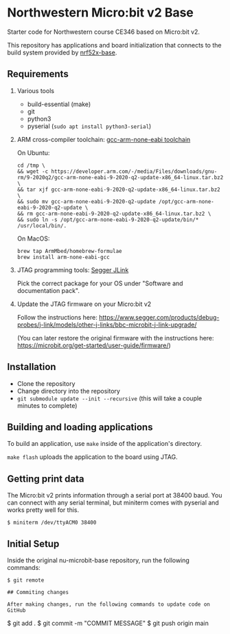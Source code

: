 # Northwestern Micro:bit v2 Base

Starter code for Northwestern course CE346 based on Micro:bit v2.

This repository has applications and board initialization that connects to the
build system provided by [nrf52x-base](https://github.com/lab11/nrf52x-base).


## Requirements
 
 1. Various tools
 
    * build-essential (make)
    * git
    * python3
    * pyserial (`sudo apt install python3-serial`)

 2. ARM cross-compiler toolchain: [gcc-arm-none-eabi toolchain](https://developer.arm.com/tools-and-software/open-source-software/developer-tools/gnu-toolchain/gnu-rm/downloads)

    On Ubuntu:

        cd /tmp \
        && wget -c https://developer.arm.com/-/media/Files/downloads/gnu-rm/9-2020q2/gcc-arm-none-eabi-9-2020-q2-update-x86_64-linux.tar.bz2 \
        && tar xjf gcc-arm-none-eabi-9-2020-q2-update-x86_64-linux.tar.bz2 \
        && sudo mv gcc-arm-none-eabi-9-2020-q2-update /opt/gcc-arm-none-eabi-9-2020-q2-update \
        && rm gcc-arm-none-eabi-9-2020-q2-update-x86_64-linux.tar.bz2 \
        && sudo ln -s /opt/gcc-arm-none-eabi-9-2020-q2-update/bin/* /usr/local/bin/.

    On MacOS:

        brew tap ArmMbed/homebrew-formulae
        brew install arm-none-eabi-gcc

 3. JTAG programming tools: [Segger JLink](https://www.segger.com/jlink-software.html)

    Pick the correct package for your OS under "Software and documentation pack".

 4. Update the JTAG firmware on your Micro:bit v2

    Follow the instructions here: https://www.segger.com/products/debug-probes/j-link/models/other-j-links/bbc-microbit-j-link-upgrade/

    (You can later restore the original firmware with the instructions here: https://microbit.org/get-started/user-guide/firmware/)


## Installation

 * Clone the repository
 * Change directory into the repository
 * `git submodule update --init --recursive` (this will take a couple minutes to complete)


## Building and loading applications

To build an application, use `make` inside of the application's directory.

`make flash` uploads the application to the board using JTAG.


## Getting print data

The Micro:bit v2 prints information through a serial port at 38400 baud. You
can connect with any serial terminal, but miniterm comes with pyserial and
works pretty well for this.

```
$ miniterm /dev/ttyACM0 38400
```

## Initial Setup

Inside the original nu-microbit-base repository, run the following commands:

```
$ git remote 

## Commiting changes

After making changes, run the following commands to update code on GitHub
```
$ git add .
$ git commit -m "COMMIT MESSAGE"
$ git push origin main
```
